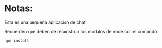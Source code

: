 # Notas:

Esta es una pequeña aplicacion de chat 

Recuerden que deben de reconstruir los módulos de node con el comando

```
npm install
```
